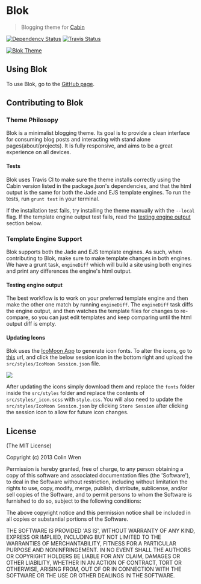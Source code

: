 # Blok
> Blogging theme for [Cabin](https://github.com/colinwren/Cabin)

[![Dependency Status](https://gemnasium.com/CabinJS/Blok.png)](https://gemnasium.com/CabinJS/Blok) [![Travis Status](https://travis-ci.org/CabinJS/Blok.png?branch=master)](https://travis-ci.org/CabinJS/Blok)

[![Blok Theme](http://i.imgur.com/JKM27ib.png?1)](http://cabinjs.github.io/Blok/)

## Using Blok

To use Blok, go to the [GitHub page](http://cabinjs.github.io/Blok/).

## Contributing to Blok

### Theme Philosopy

Blok is a minimalist blogging theme. Its goal is to provide a clean interface for consuming blog posts and interacting with stand alone pages(about/projects). It is fully responsive, and aims to be a great experience on all devices.

#### Tests

Blok uses Travis CI to make sure the theme installs correctly using the Cabin version listed in the package.json's dependencies, and that the html output is the same for both the Jade and EJS template engines. To run the tests, run `grunt test` in your terminal.

If the installation test fails, try installing the theme manually with the `--local` flag. If the template engine output test fails, read the [testing engine output](#testing-engine-output) section below.

### Template Engine Support

Blok supports both the Jade and EJS template engines. As such, when contributing to Blok, make sure to make template changes in both engines. We have a grunt task, `engineDiff` which will build a site using both engines and print any differences the engine's html output.

#### Testing engine output

The best workflow is to work on your preferred template engine and then make the other one match by running `engineDiff`. The `engineDiff` task diffs the engine output, and then watches the template files for changes to re-compare, so you can just edit templates and keep comparing until the html output diff is empty.

#### Updating Icons

Blok uses the [IcoMoon App](http://icomoon.io/app/) to generate icon fonts. To alter the icons, go to [this](http://icomoon.io/app/) url, and click the below session icon in the bottom right and upload the `src/styles/IcoMoon Session.json` file.

<img src="http://i.imgur.com/7fmXyfF.png">

After updating the icons simply download them and replace the `fonts` folder inside the `src/styles` folder and replace the contents of `src/styles/_icon.scss` with `style.css`. You will also need to update the `src/styles/IcoMoon Session.json` by clicking `Store Session` after clicking the session icon to allow for future icon changes.

## License

(The MIT License)

Copyright (c) 2013 Colin Wren

Permission is hereby granted, free of charge, to any person obtaining
a copy of this software and associated documentation files (the
'Software'), to deal in the Software without restriction, including
without limitation the rights to use, copy, modify, merge, publish,
distribute, sublicense, and/or sell copies of the Software, and to
permit persons to whom the Software is furnished to do so, subject to
the following conditions:

The above copyright notice and this permission notice shall be
included in all copies or substantial portions of the Software.

THE SOFTWARE IS PROVIDED 'AS IS', WITHOUT WARRANTY OF ANY KIND,
EXPRESS OR IMPLIED, INCLUDING BUT NOT LIMITED TO THE WARRANTIES OF
MERCHANTABILITY, FITNESS FOR A PARTICULAR PURPOSE AND NONINFRINGEMENT.
IN NO EVENT SHALL THE AUTHORS OR COPYRIGHT HOLDERS BE LIABLE FOR ANY
CLAIM, DAMAGES OR OTHER LIABILITY, WHETHER IN AN ACTION OF CONTRACT,
TORT OR OTHERWISE, ARISING FROM, OUT OF OR IN CONNECTION WITH THE
SOFTWARE OR THE USE OR OTHER DEALINGS IN THE SOFTWARE.
